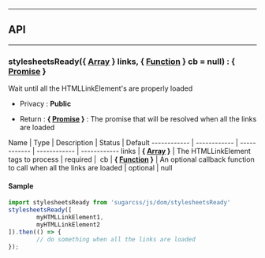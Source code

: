 


-----------------------------
## API
-----------------------------

### stylesheetsReady({ <a class="link" href="https://developer.mozilla.org/fr/docs/Web/JavaScript/Reference/Objets_globaux/Array" target="_blank" title="Array">Array</a> }<HTMLLinkElement> links, { <a class="link" href="https://developer.mozilla.org/fr/docs/Web/JavaScript/Reference/Objets_globaux/Function" target="_blank" title="Function">Function</a> } cb = null) : { <a class="link" href="https://developer.mozilla.org/fr/docs/Web/JavaScript/Reference/Objets_globaux/Promise" target="_blank" title="Promise">Promise</a> }
Wait until all the HTMLLinkElement's are properly loaded

- Privacy : **Public**

- Return : **{ <a class="link" href="https://developer.mozilla.org/fr/docs/Web/JavaScript/Reference/Objets_globaux/Promise" target="_blank" title="Promise">Promise</a> }** : The promise that will be resolved when all the links are loaded

Name | Type | Description | Status | Default
------------ | ------------ | ------------ | ------------ | ------------
links | **{ <a class="link" href="https://developer.mozilla.org/fr/docs/Web/JavaScript/Reference/Objets_globaux/Array" target="_blank" title="Array">Array</a> }<HTMLLinkElement>** | The HTMLLinkElement tags to process | required | 
cb | **{ <a class="link" href="https://developer.mozilla.org/fr/docs/Web/JavaScript/Reference/Objets_globaux/Function" target="_blank" title="Function">Function</a> }** | An optional callback function to call when all the links are loaded | optional | null


#### Sample
```js
import stylesheetsReady from 'sugarcss/js/dom/stylesheetsReady'
stylesheetsReady([
		myHTMLLinkElement1,
		myHTMLLinkElement2
]).then(() => {
		// do something when all the links are loaded
});

```


